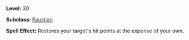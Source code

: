 <!-- TITLE: Spell: Greater Transfusion -->
<!-- SUBTITLE:  -->

**Level:** 30

**Subclass:** [Faustian](faustian)

**Spell Effect:** Restores your target's hit points at the expense of  your own.